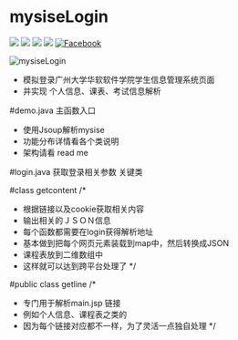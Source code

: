 # mysiseLogin
[![](https://img.shields.io/badge/license-MIT-blue.svg)](https://github.com/cncoder/mysiseLogin/master/LICENSE.txt) 
[![](https://img.shields.io/github/release/coderyi/mysiseLogin.svg)](https://github.com/cncoder/mysiseLogin/releases)
[![](https://img.shields.io/github/stars/coderyi/mysiseLogin.svg)](https://github.com/cncoder/mysiseLogin/stargazers) 
[![](https://img.shields.io/github/forks/coderyi/mysiseLogin.svg)](https://github.com/cncoder/mysiseLogin/network) 
[![Facebook](https://img.shields.io/badge/facebook-@romennt-green.svg?style=flat)](https://www.facebook.com/romennt)

![mysiseLogin](http://www.yicodes.com/wp-content/uploads/2016/05/sample.jpg) 
 * 模拟登录广州大学华软软件学院学生信息管理系统页面
 * 并实现 个人信息、课表、考试信息解析

 
#demo.java
  主函数入口
 * 使用Jsoup解析mysise
 * 功能分布详情看各个类说明
 * 架构请看 read me

 #login.java
 获取登录相关参数
 关键类
 
 
 #class getcontent
 /*
 * 根据链接以及cookie获取相关内容
 * 输出相关的ＪＳＯＮ信息
 * 每个函数都需要在login获得解析地址
 * 基本做到把每个网页元素装载到map中，然后转换成JSON
 * 课程表放到二维数组中
 * 这样就可以达到跨平台处理了
 */
 
 #public class getline
 /*
 * 专门用于解析main.jsp 链接
 * 例如个人信息、课程表之类的
 * 因为每个链接对应都不一样，为了灵活一点独自处理
 */

